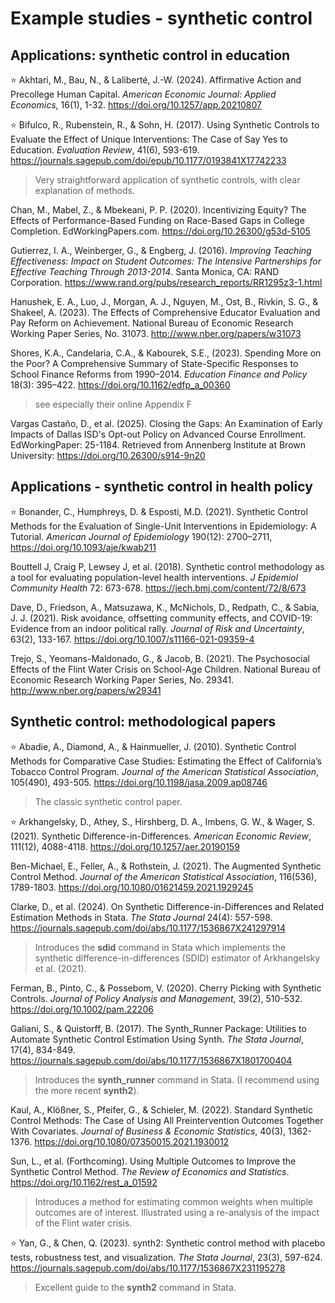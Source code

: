 # Example studies - synthetic control

## Applications: synthetic control in education

:star: Akhtari, M., Bau, N., & Laliberté, J.-W. (2024). Affirmative Action and Precollege Human Capital. *American Economic Journal: Applied Economics*, 16(1), 1-32. https://doi.org/10.1257/app.20210807 

:star: Bifulco, R., Rubenstein, R., & Sohn, H. (2017). Using Synthetic Controls to Evaluate the Effect of Unique Interventions: The Case of Say Yes to Education. *Evaluation Review*, 41(6), 593-619. https://journals.sagepub.com/doi/epub/10.1177/0193841X17742233
> Very straightforward application of synthetic controls, with clear explanation of methods.
  
Chan, M., Mabel, Z., & Mbekeani, P. P. (2020). Incentivizing Equity? The Effects of Performance-Based Funding on Race-Based Gaps in College Completion. EdWorkingPapers.com. https://doi.org/10.26300/g53d-5105 

Gutierrez, I. A., Weinberger, G., & Engberg, J. (2016). *Improving Teaching Effectiveness: Impact on Student Outcomes: The Intensive Partnerships for Effective Teaching Through 2013-2014*. Santa Monica, CA: RAND Corporation. https://www.rand.org/pubs/research_reports/RR1295z3-1.html

Hanushek, E. A., Luo, J., Morgan, A. J., Nguyen, M., Ost, B., Rivkin, S. G., & Shakeel, A. (2023). The Effects of Comprehensive Educator Evaluation and Pay Reform on Achievement. National Bureau of Economic Research Working Paper Series, No. 31073. http://www.nber.org/papers/w31073

Shores, K.A., Candelaria, C.A., & Kabourek, S.E., (2023). Spending More on the Poor? A Comprehensive Summary of State-Specific Responses to School Finance Reforms from 1990–2014. *Education Finance and Policy* 18(3): 395–422. https://doi.org/10.1162/edfp_a_00360
> see especially their online Appendix F

Vargas Castaño, D., et al. (2025). Closing the Gaps: An Examination of Early Impacts of Dallas ISD's Opt-out Policy on Advanced Course Enrollment. EdWorkingPaper: 25-1184. Retrieved from Annenberg Institute at Brown University: https://doi.org/10.26300/s914-9n20

## Applications - synthetic control in health policy

:star: Bonander, C., Humphreys, D. & Esposti, M.D. (2021). Synthetic Control Methods for the Evaluation of Single-Unit Interventions in Epidemiology: A Tutorial. *American Journal of Epidemiology* 190(12): 2700–2711, https://doi.org/10.1093/aje/kwab211

Bouttell J, Craig P, Lewsey J, et al. (2018). Synthetic control methodology as a tool for evaluating population-level health interventions. *J Epidemiol Community Health* 72: 673-678. https://jech.bmj.com/content/72/8/673

Dave, D., Friedson, A., Matsuzawa, K., McNichols, D., Redpath, C., & Sabia, J. J. (2021). Risk avoidance, offsetting community effects, and COVID-19: Evidence from an indoor political rally. *Journal of Risk and Uncertainty*, 63(2), 133-167. https://doi.org/10.1007/s11166-021-09359-4

Trejo, S., Yeomans-Maldonado, G., & Jacob, B. (2021). The Psychosocial Effects of the Flint Water Crisis on School-Age Children. National Bureau of Economic Research Working Paper Series, No. 29341. http://www.nber.org/papers/w29341

## Synthetic control: methodological papers

:star: Abadie, A., Diamond, A., & Hainmueller, J. (2010). Synthetic Control Methods for Comparative Case Studies: Estimating the Effect of California’s Tobacco Control Program. *Journal of the American Statistical Association*, 105(490), 493-505. https://doi.org/10.1198/jasa.2009.ap08746
> The classic synthetic control paper.

:star: Arkhangelsky, D., Athey, S., Hirshberg, D. A., Imbens, G. W., & Wager, S. (2021). Synthetic Difference-in-Differences. *American Economic Review*, 111(12), 4088-4118. https://doi.org/10.1257/aer.20190159 

Ben-Michael, E., Feller, A., & Rothstein, J. (2021). The Augmented Synthetic Control Method. *Journal of the American Statistical Association*, 116(536), 1789-1803. https://doi.org/10.1080/01621459.2021.1929245 

Clarke, D., et al. (2024). On Synthetic Difference-in-Differences and Related Estimation Methods in Stata. *The Stata Journal* 24(4): 557-598. https://journals.sagepub.com/doi/abs/10.1177/1536867X241297914
> Introduces the **sdid** command in Stata which implements the synthetic difference-in-differences (SDID) estimator of Arkhangelsky et al. (2021).

Ferman, B., Pinto, C., & Possebom, V. (2020). Cherry Picking with Synthetic Controls. *Journal of Policy Analysis and Management*, 39(2), 510-532. https://doi.org/10.1002/pam.22206 

Galiani, S., & Quistorff, B. (2017). The Synth_Runner Package: Utilities to Automate Synthetic Control Estimation Using Synth. *The Stata Journal*, 17(4), 834-849. https://journals.sagepub.com/doi/abs/10.1177/1536867X1801700404
> Introduces the **synth_runner** command in Stata. (I recommend using the more recent **synth2**).

Kaul, A., Klößner, S., Pfeifer, G., & Schieler, M. (2022). Standard Synthetic Control Methods: The Case of Using All Preintervention Outcomes Together With Covariates. *Journal of Business & Economic Statistics*, 40(3), 1362-1376. https://doi.org/10.1080/07350015.2021.1930012

Sun, L., et al. (Forthcoming). Using Multiple Outcomes to Improve the Synthetic Control Method. *The Review of Economics and Statistics*. https://doi.org/10.1162/rest_a_01592
> Introduces a method for estimating common weights when multiple outcomes are of interest. Illustrated using a re-analysis of the impact of the Flint water crisis.

:star: Yan, G., & Chen, Q. (2023). synth2: Synthetic control method with placebo tests, robustness test, and visualization. *The Stata Journal*, 23(3), 597-624. https://journals.sagepub.com/doi/abs/10.1177/1536867X231195278
> Excellent guide to the **synth2** command in Stata.
